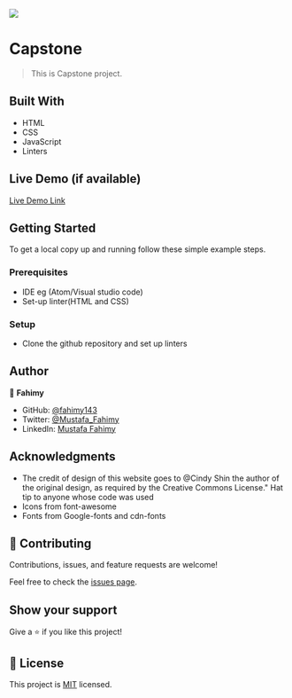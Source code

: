 ![](https://img.shields.io/badge/Microverse-blueviolet)

# Capstone

> This is Capstone project.


## Built With

- HTML
- CSS
- JavaScript
- Linters

## Live Demo (if available)

[Live Demo Link](https://fahimy143.github.io/Capstone_1/)


## Getting Started


To get a local copy up and running follow these simple example steps.

### Prerequisites

  - IDE eg (Atom/Visual studio code)
  - Set-up linter(HTML and CSS)

### Setup
  - Clone the github repository and set up linters


## Author

👤 **Fahimy**

- GitHub: [@fahimy143](https://https://github.com/fahimy143)
- Twitter: [@Mustafa_Fahimy](https://)
- LinkedIn: [Mustafa Fahimy](https://https://www.linkedin.com/in/mustafa-fahimy-307566236/)

## Acknowledgments

- The credit of design of this website goes to @Cindy Shin the author of the original design, as required by the Creative Commons License."
  Hat tip to anyone whose code was used
- Icons from font-awesome
- Fonts from Google-fonts and cdn-fonts


## 🤝 Contributing

Contributions, issues, and feature requests are welcome!

Feel free to check the [issues page](https://github.com/fahimy143/Capstone_1/issues/).

## Show your support

Give a ⭐️ if you like this project!


## 📝 License

This project is [MIT](./MIT.md) licensed.

